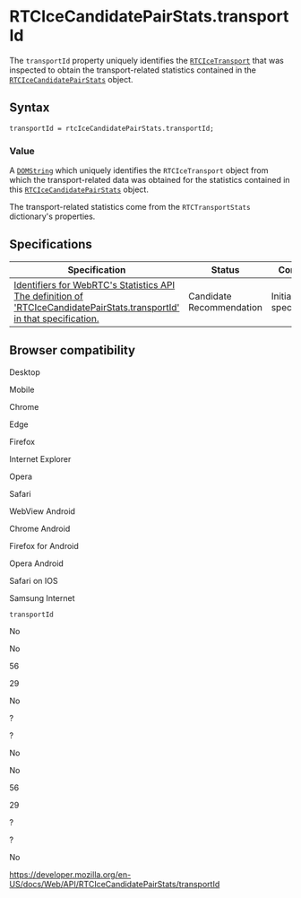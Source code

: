 # RTCIceCandidatePairStats.transportId

The `transportId` property uniquely identifies the [`RTCIceTransport`](../rtcicetransport) that was inspected to obtain the transport-related statistics contained in the [`RTCIceCandidatePairStats`](../rtcicecandidatepairstats) object.

## Syntax

    transportId = rtcIceCandidatePairStats.transportId;

### Value

A [`DOMString`](../domstring) which uniquely identifies the `RTCIceTransport` object from which the transport-related data was obtained for the statistics contained in this [`RTCIceCandidatePairStats`](../rtcicecandidatepairstats) object.

The transport-related statistics come from the <span class="page-not-created">`RTCTransportStats`</span> dictionary's properties.

## Specifications

<table><thead><tr class="header"><th>Specification</th><th>Status</th><th>Comment</th></tr></thead><tbody><tr class="odd"><td><a href="https://w3c.github.io/webrtc-stats/#dom-rtcicecandidatepairstats-transportid">Identifiers for WebRTC's Statistics API<br />
<span class="small">The definition of 'RTCIceCandidatePairStats.transportId' in that specification.</span></a></td><td><span class="spec-cr">Candidate Recommendation</span></td><td>Initial specification.</td></tr></tbody></table>

## Browser compatibility

Desktop

Mobile

Chrome

Edge

Firefox

Internet Explorer

Opera

Safari

WebView Android

Chrome Android

Firefox for Android

Opera Android

Safari on IOS

Samsung Internet

`transportId`

No

No

56

29

No

?

?

No

No

56

29

?

?

No

<a href="https://developer.mozilla.org/en-US/docs/Web/API/RTCIceCandidatePairStats/transportId" class="_attribution-link">https://developer.mozilla.org/en-US/docs/Web/API/RTCIceCandidatePairStats/transportId</a>
